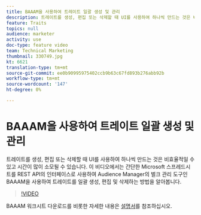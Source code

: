 ```yaml
---
title: BAAAM을 사용하여 트레이트 일괄 생성 및 관리
description: 트레이트를 생성, 편집 또는 삭제할 때 UI를 사용하여 하나씩 만드는 것은 비효율적일 수 있고 시간이 많이 소모될 수 있습니다. 이 비디오에서는 간단한 Microsoft 스프레드시트를 REST API의 인터페이스로 사용하여 Audience Manager의 벌크 관리 도구인 BAAAM을 사용하여 트레이트를 일괄 생성, 편집 및 삭제하는 방법을 알아봅니다.
feature: Traits
topics: null
audience: marketer
activity: use
doc-type: feature video
team: Technical Marketing
thumbnail: 330749.jpg
kt: 6621
translation-type: tm+mt
source-git-commit: ee0b90995975402ccb9b63c67fd893b276abb92b
workflow-type: tm+mt
source-wordcount: '147'
ht-degree: 0%

---
```



# BAAAM을 사용하여 트레이트 일괄 생성 및 관리

트레이트를 생성, 편집 또는 삭제할 때 UI를 사용하여 하나씩 만드는 것은 비효율적일 수 있고 시간이 많이 소모될 수 있습니다. 이 비디오에서는 간단한 Microsoft 스프레드시트를 REST API의 인터페이스로 사용하여 Audience Manager의 벌크 관리 도구인 BAAAM을 사용하여 트레이트를 일괄 생성, 편집 및 삭제하는 방법을 알아봅니다.

>[!VIDEO](https://video.tv.adobe.com/v/330749/?quality=12&learn=on)

BAAAM 워크시트 다운로드를 비롯한 자세한 내용은 [설명서](https://experienceleague.adobe.com/docs/audience-manager/user-guide/reference/bulk-management-tools/bulk-management-intro.html?lang=en#reference)를 참조하십시오.
